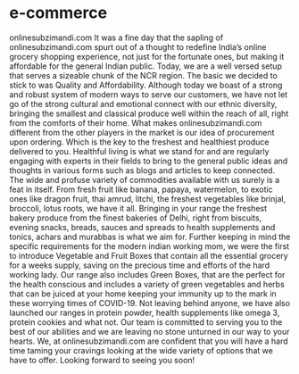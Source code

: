 # e-commerce
onlinesubzimandi.com
It was a fine day that the sapling of onlinesubzimandi.com spurt out of a thought to redefine India’s online grocery shopping experience, not just for the fortunate ones, but making it affordable for the general Indian public. Today, we are a well versed setup that serves a sizeable chunk of the NCR region.
   The basic we decided to stick to was Quality and Affordability. Although today we boast of a strong and robust system of modern ways to serve our customers, we have not let go of the strong cultural and emotional connect with our ethnic diversity, bringing the smallest and classical produce well within the reach of all, right from the comforts of their home.
What makes onlinesubzimandi.com different from the other players in the market is our idea of procurement upon ordering. Which is the key to the freshest and healthiest produce delivered to you.
Healthful living is what we stand for and are regularly engaging with experts in their fields to bring to the general public ideas and thoughts in various forms such as blogs and articles to keep connected.
The wide and profuse variety of commodities available with us surely is a feat in itself. From fresh fruit like banana, papaya, watermelon, to exotic ones like dragon fruit, thai amrud, litchi, the freshest vegetables like brinjal, broccoli, lotus roots, we have it all.
Bringing in your range the freshest bakery produce from the finest bakeries of Delhi, right from biscuits, evening snacks, breads, sauces and spreads to health supplements and tonics, achars and murabbas is what we aim for.
Further keeping in mind the specific requirements for the modern indian working mom, we were the first to introduce Vegetable and Fruit Boxes that contain all the essential grocery for a weeks supply, saving on the precious time and efforts of the hard working lady. Our range also includes Green Boxes, that are the perfect for the health conscious and includes a variety of green vegetables and herbs that can be juiced at your home keeping your immunity up to the mark in these worrying times of COVID-19.
Not leaving behind anyone, we have also launched our ranges in protein powder, health supplements like omega 3, protein cookies and what not.
Our team is committed to serving you to the best of our abilities and we are leaving no stone unturned in our way to your hearts.
We, at onlinesubzimandi.com are confident that you will have a hard time taming your cravings looking at the wide variety of options that we have to offer. Looking forward to seeing you soon!
